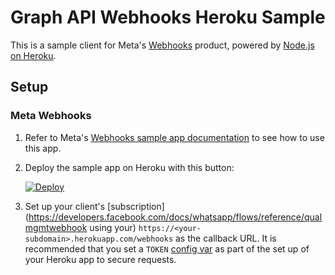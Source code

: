 # Graph API Webhooks Heroku Sample

This is a sample client for Meta's [Webhooks](https://developers.facebook.com/docs/graph-api/webhooks/) product, powered by [Node.js on Heroku](https://devcenter.heroku.com/articles/getting-started-with-nodejs).

## Setup

### Meta Webhooks

1. Refer to Meta's [Webhooks sample app documentation](https://developers.facebook.com/docs/graph-api/webhooks/sample-apps) to see how to use this app.
1. Deploy the sample app on Heroku with this button:

    [![Deploy](https://www.herokucdn.com/deploy/button.svg)](https://heroku.com/deploy?template=https://github.com/lacogubik/graph-api-webhooks-samples)

1. Set up your client's [subscription](https://developers.facebook.com/docs/whatsapp/flows/reference/qualmgmtwebhook using your) `https://<your-subdomain>.herokuapp.com/webhooks` as the callback URL. It is recommended that you set a `TOKEN` [config var](https://devcenter.heroku.com/articles/config-vars) as part of the set up of your Heroku app to secure requests.


